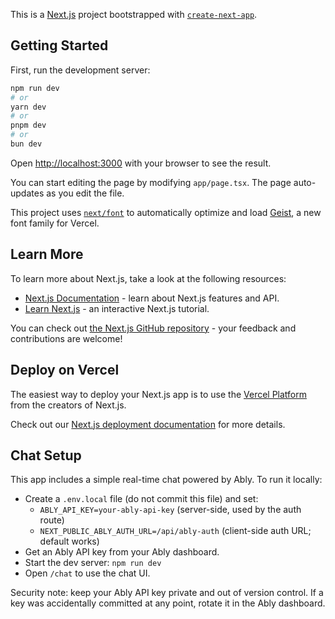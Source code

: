 This is a [Next.js](https://nextjs.org) project bootstrapped with [`create-next-app`](https://nextjs.org/docs/app/api-reference/cli/create-next-app).

## Getting Started

First, run the development server:

```bash
npm run dev
# or
yarn dev
# or
pnpm dev
# or
bun dev
```

Open [http://localhost:3000](http://localhost:3000) with your browser to see the result.

You can start editing the page by modifying `app/page.tsx`. The page auto-updates as you edit the file.

This project uses [`next/font`](https://nextjs.org/docs/app/building-your-application/optimizing/fonts) to automatically optimize and load [Geist](https://vercel.com/font), a new font family for Vercel.

## Learn More

To learn more about Next.js, take a look at the following resources:

- [Next.js Documentation](https://nextjs.org/docs) - learn about Next.js features and API.
- [Learn Next.js](https://nextjs.org/learn) - an interactive Next.js tutorial.

You can check out [the Next.js GitHub repository](https://github.com/vercel/next.js) - your feedback and contributions are welcome!

## Deploy on Vercel

The easiest way to deploy your Next.js app is to use the [Vercel Platform](https://vercel.com/new?utm_medium=default-template&filter=next.js&utm_source=create-next-app&utm_campaign=create-next-app-readme) from the creators of Next.js.

Check out our [Next.js deployment documentation](https://nextjs.org/docs/app/building-your-application/deploying) for more details.

## Chat Setup

This app includes a simple real-time chat powered by Ably. To run it locally:

- Create a `.env.local` file (do not commit this file) and set:
  - `ABLY_API_KEY=your-ably-api-key` (server-side, used by the auth route)
  - `NEXT_PUBLIC_ABLY_AUTH_URL=/api/ably-auth` (client-side auth URL; default works)
- Get an Ably API key from your Ably dashboard.
- Start the dev server: `npm run dev`
- Open `/chat` to use the chat UI.

Security note: keep your Ably API key private and out of version control. If a key was accidentally committed at any point, rotate it in the Ably dashboard.

